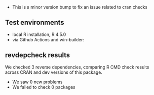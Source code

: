 -   This is a minor version bump to fix an issue related to cran checks

## Test environments

-   local R installation, R 4.5.0
-   via Github Actions and win-builder:

## revdepcheck results

We checked 3 reverse dependencies, comparing R CMD check results across CRAN and dev versions of this package.

-   We saw 0 new problems
-   We failed to check 0 packages
